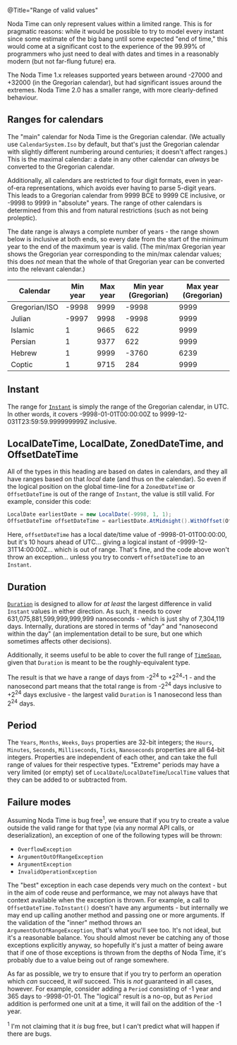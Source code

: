 @Title="Range of valid values"

Noda Time can only represent values within a limited range. This is for pragmatic reasons:
while it would be possible to try to model every instant since some estimate of the big
bang until some expected "end of time," this would come at a significant cost to the
experience of the 99.99% of programmers who just need to deal with dates and times in a
reasonably modern (but not far-flung future) era.

The Noda Time 1.x releases supported years between around -27000 and +32000 (in the Gregorian
calendar), but had significant issues around the extremes. Noda Time 2.0 has a smaller range,
with more clearly-defined behaviour.

Ranges for calendars
-----

The "main" calendar for Noda Time is the Gregorian calendar. (We actually use `CalendarSystem.Iso`
by default, but that's just the Gregorian calendar with slightly different numbering around centuries;
it doesn't affect ranges.) This is the maximal calendar: a date in any other calendar can *always* be
converted to the Gregorian calendar.

Additionally, all calendars are restricted to four digit formats, even in year-of-era representations,
which avoids ever having to parse 5-digit years. This leads to a Gregorian calendar from 9999 BCE to
9999 CE inclusive, or -9998 to 9999 in "absolute" years. The range of other calendars is determined from this
and from natural restrictions (such as not being proleptic).

The date range is always a complete number of years - the range shown below is inclusive at both ends, so every
date from the start of the minimum year to the end of the maximum year is valid. (The min/max Gregorian year
shows the Gregorian year corresponding to the min/max calendar values; this does *not* mean that the whole of
that Gregorian year can be converted into the relevant calendar.)

<table>
	<thead>
		<tr>
			<th>Calendar</th>
			<th>Min year</th>
			<th>Max year</th>
			<th>Min year (Gregorian)</th>
			<th>Max year (Gregorian)</th>
		</tr>
	</thead>
	<tbody>
		<tr>
			<td>Gregorian/ISO</td>
			<td>-9998</td>
			<td>9999</td>
			<td>-9998</td>
			<td>9999</td>
		</tr>
		<tr>
			<td>Julian</td>
			<td>-9997</td>
			<td>9998</td>
			<td>-9998</td>
			<td>9999</td>
		</tr>
		<tr>
			<td>Islamic</td>
			<td>1</td>
			<td>9665</td>
			<td>622</td>
			<td>9999</td>
		</tr>
		<tr>
			<td>Persian</td>
			<td>1</td>
			<td>9377</td>
			<td>622</td>
			<td>9999</td>
		</tr>
		<tr>
			<td>Hebrew</td>
			<td>1</td>
			<td>9999</td>
			<td>-3760</td>
			<td>6239</td>
		</tr>
		<tr>
			<td>Coptic</td>
			<td>1</td>
			<td>9715</td>
			<td>284</td>
			<td>9999</td>
		</tr>
	</tbody>
</table>

Instant
----

The range for [`Instant`](noda-type://NodaTime.Instant) is simply the range of the Gregorian calendar, in UTC.
In other words, it covers -9998-01-01T00:00:00Z to 9999-12-031T23:59:59.999999999Z inclusive.

LocalDateTime, LocalDate, ZonedDateTime, and OffsetDateTime
----

All of the types in this heading are based on dates in calendars, and they all have ranges based on that
*local* date (and thus on the calendar). So even if the logical position on the global time-line for a
`ZonedDateTime` or `OffsetDateTime` is out of the range of `Instant`, the value is still valid. For example, consider
this code:

```csharp
LocalDate earliestDate = new LocalDate(-9998, 1, 1);
OffsetDateTime offsetDateTime = earliestDate.AtMidnight().WithOffset(Offset.FromHours(10));
```

Here, `offsetDateTime` has a local date/time value of -9998-01-01T00:00:00, but it's 10 hours ahead of UTC... giving a logical
instant of -9999-12-31T14:00:00Z... which is out of range. That's fine, and the code above won't throw an exception... unless
you try to convert `offsetDateTime` to an `Instant`.

Duration
----

[`Duration`](noda-type://NodaTime.Duration) is designed to allow for *at least* the largest difference in
valid `Instant` values in either direction. As such, it needs to cover 631,075,881,599,999,999,999 nanoseconds -
which is just shy of 7,304,119 days. Internally, durations are stored in terms of "day" and "nanosecond within the day" (an
implementation detail to be sure, but one which sometimes affects other decisions).

Additionally, it seems useful to be able to cover the full range of
[`TimeSpan`](https://msdn.microsoft.com/en-us/library/system.timespan), given that `Duration` is meant to be the roughly-equivalent
type.

The result is that we have a range of days from -2<sup>24</sup> to +2<sup>24</sup>-1 - and the nanosecond part means that the
total range is from -2<sup>24</sup> days inclusive to +2<sup>24</sup> days exclusive - the largest valid `Duration` is 1
nanosecond less than 2<sup>24</sup> days.

Period
----

The `Years`, `Months`, `Weeks`, `Days` properties are 32-bit integers;
the `Hours`, `Minutes`, `Seconds`, `Milliseconds`, `Ticks`, `Nanoseconds` properties are all 64-bit integers.
Properties are independent of each other, and can take the full range of values for their respective types. "Extreme" periods
may have a very limited (or empty) set of `LocalDate`/`LocalDateTime`/`LocalTime` values that they can be added to or
subtracted from.

Failure modes
----

Assuming Noda Time is bug free<sup>1</sup>, we ensure that if you try to create a value outside the valid
range for that type (via any normal API calls, or deserialization), an exception of one of the following types will be thrown:

- `OverflowException`
- `ArgumentOutOfRangeException`
- `ArgumentException`
- `InvalidOperationException`

The "best" exception in each case depends very much on the context - but in the aim of code reuse and
performance, we may not always have that context available when the exception is thrown. For example, a call
to `OffsetDateTime.ToInstant()` doesn't have any arguments - but internally we may end up calling another method
and passing one or more arguments. If the validation of the "inner" method throws an `ArgumentOutOfRangeException`,
that's what you'll see too. It's not ideal, but it's a reasonable balance. You should almost never be catching any
of those exceptions explicitly anyway, so hopefully it's just a matter of being aware that if one of those exceptions
is thrown from the depths of Noda Time, it's probably due to a value being out of range somewhere.

As far as possible, we try to ensure that if you try to perform an operation which *can* succeed, it *will* succeed.
This is *not* guaranteed in all cases, however. For example, consider adding a `Period` consisting of -1 year and 365 days
to -9998-01-01. The "logical" result is a no-op, but as `Period` addition is performed one unit at a time, it will fail
on the addition of the -1 year.

<sup>1</sup> I'm not claiming that it *is* bug free, but I can't predict what will happen if there are bugs.
